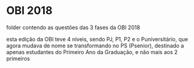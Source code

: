 # OBI 2018

folder contendo as questões das 3 fases da OBI 2018

esta edição da OBI teve 4 níveis, sendo PJ, P1, P2 e o Puniversitário, que agora mudava de nome se transformando no PS (Psenior), destinado a apenas estudantes do Primeiro Ano da Graduação, e não mais aos 2 primeiros
